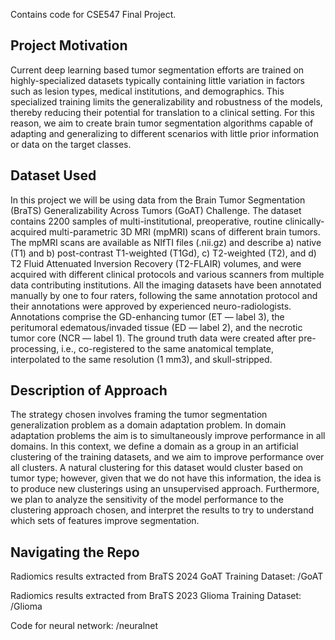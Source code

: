 Contains code for CSE547 Final Project.

## Project Motivation
Current deep learning based tumor segmentation efforts are trained on highly-specialized datasets typically 
containing little variation in factors such as lesion types, medical institutions, and demographics. This 
specialized training limits the generalizability and robustness of the models, thereby reducing their potential 
for translation to a clinical setting.  For this reason, we aim to create brain tumor segmentation algorithms 
capable of adapting and generalizing to different scenarios with little prior information or data on the target classes.

## Dataset Used
In this project we will be using data from the Brain Tumor Segmentation (BraTS) Generalizability Across
Tumors (GoAT) Challenge. The dataset contains 2200 samples of multi-institutional, preoperative, routine 
clinically-acquired multi-parametric 3D MRI (mpMRI) scans of different
brain tumors. The mpMRI scans are available as NIfTI files (.nii.gz) and describe a) native
(T1) and b) post-contrast T1-weighted (T1Gd), c) T2-weighted (T2), and d) T2 Fluid Attenuated 
Inversion Recovery (T2-FLAIR) volumes, and were acquired with different clinical
protocols and various scanners from multiple data contributing institutions. All the imaging
datasets have been annotated manually by one to four raters, following the same annotation
protocol and their annotations were approved by experienced neuro-radiologists. Annotations
comprise the GD-enhancing tumor (ET — label 3), the peritumoral edematous/invaded
tissue (ED — label 2), and the necrotic tumor core (NCR — label 1).
The ground truth data were created after pre-processing, i.e., co-registered to the same
anatomical template, interpolated to the same resolution (1 mm3), and skull-stripped.

## Description of Approach
The strategy chosen involves framing the tumor segmentation generalization problem as a domain adaptation problem.
In domain adaptation problems the aim is to simultaneously improve performance in all domains. In this context, we 
define a domain as a group in an artificial clustering of the training datasets, and we aim to improve performance
over all clusters. A natural clustering for this dataset would cluster based on tumor type; however, given that we 
do not have this information, the idea is to produce new clusterings using an unsupervised approach. Furthermore, 
we plan to analyze the sensitivity of the model performance to the clustering approach chosen, and interpret the results to try to understand which sets of features improve segmentation.

## Navigating the Repo
Radiomics results extracted from BraTS 2024 GoAT Training Dataset: /GoAT

Radiomics results extracted from BraTS 2023 Glioma Training Dataset: /Glioma

Code for neural network: /neuralnet



